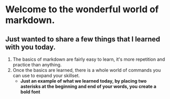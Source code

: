 # Welcome to the wonderful world of markdown.  

## Just wanted to share a few things that I learned with you today.  
1. The basics of markdown are fairly easy to learn, it's more repetition and practice than anything.
1. Once the basics are learned, there is a whole world of commands you can use to expand your skillset. 
      - **Just an example of what we learned today, by placing two asterisks at the beginning and end of your words,
      you create a bold font**
    
